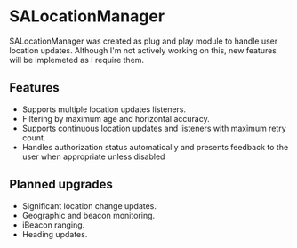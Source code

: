 # SALocationManager
SALocationManager was created as plug and play module to handle user location updates. Although I'm not actively working on this, new features will be implemeted as I require them.

## Features
- Supports multiple location updates listeners.
- Filtering by maximum age and horizontal accuracy.
- Supports continuous location updates and listeners with maximum retry count.
- Handles authorization status automatically and presents feedback to the user when appropriate unless disabled

## Planned upgrades
- Significant location change updates.
- Geographic and beacon monitoring.
- iBeacon ranging.
- Heading updates.
